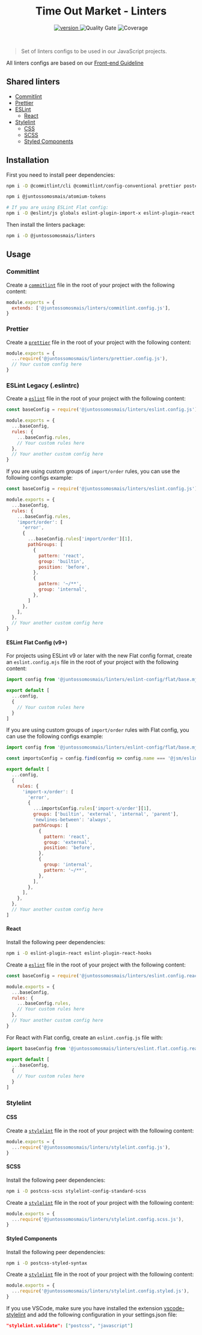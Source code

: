 <div align="center">
  <h1>Time Out Market - Linters</h1>
  <p>
    <a href="https://github.com/juntossomosmais/time-out-market/releases">
      <img src="https://img.shields.io/github/package-json/v/juntossomosmais/time-out-market?filename=packages%2Flinters%2Fpackage.json" alt="version">
    </a>
    <img
      alt="Quality Gate"
      src="https://sonarcloud.io/api/project_badges/measure?project=juntossomosmais_time-out-market-linters&metric=alert_status&token=c9d6442485c01c9643b62d84f45a1491dd0d21b1"
    />
    <img
      alt="Coverage"
      src="https://sonarcloud.io/api/project_badges/measure?project=juntossomosmais_time-out-market-linters&metric=coverage&token=c9d6442485c01c9643b62d84f45a1491dd0d21b1"
    />
  </p>
  <br />
</div>

> Set of linters configs to be used in our JavaScript projects.

All linters configs are based on our [Front-end Guideline](https://github.com/juntossomosmais/frontend-guideline)

## Shared linters

<!-- TOC -->
- [Commitlint](#commitlint)
- [Prettier](#prettier)
- [ESLint](#eslint)
  - [React](#react)
- [Stylelint](#stylelint)
  - [CSS](#css)
  - [SCSS](#scss)
  - [Styled Components](#styled-components)
<!-- /TOC -->

## Installation

First you need to install peer dependencies:

```bash
npm i -D @commitlint/cli @commitlint/config-conventional prettier postcss stylelint stylelint-config-recommended stylelint-order eslint eslint-import-resolver-typescript eslint-import-resolver-babel-plugin-root-import eslint-plugin-import eslint-plugin-sonarjs @typescript-eslint/eslint-plugin @typescript-eslint/parser

npm i @juntossomosmais/atomium-tokens

# If you are using ESLint Flat config:
npm i -D @eslint/js globals eslint-plugin-import-x eslint-plugin-react eslint-plugin-react-hooks eslint-config-prettier typescript-eslint
```

Then install the linters package:

```bash
npm i -D @juntossomosmais/linters
```

## Usage

### Commitlint

Create a [`commitlint`](https://commitlint.js.org/) file in the root of your project with the following content:

```js
module.exports = {
  extends: ['@juntossomosmais/linters/commitlint.config.js'],
}
```

### Prettier

Create a [`prettier`](https://prettier.io/) file in the root of your project with the following content:

```js
module.exports = {
  ...require('@juntossomosmais/linters/prettier.config.js'),
  // Your custom config here
}
```

### ESLint Legacy (.eslintrc)

Create a [`eslint`](https://eslint.org/) file in the root of your project with the following content:

```js
const baseConfig = require('@juntossomosmais/linters/eslint.config.js')

module.exports = {
  ...baseConfig,
  rules: {
    ...baseConfig.rules,
    // Your custom rules here
  },
  // Your another custom config here
}
```

If you are using custom groups of `import/order` rules, you can use the following configs example:

```js
const baseConfig = require('@juntossomosmais/linters/eslint.config.js')

module.exports = {
  ...baseConfig,
  rules: {
    ...baseConfig.rules,
    'import/order': [
      'error',
      {
        ...baseConfig.rules['import/order'][1],
        pathGroups: [
          {
            pattern: 'react',
            group: 'builtin',
            position: 'before',
          },
          {
            pattern: '~/**',
            group: 'internal',
          },
        ]
      },
    ],
  },
  // Your another custom config here
}
```

#### ESLint Flat Config (v9+)

For projects using ESLint v9 or later with the new Flat config format, create an `eslint.config.mjs` file in the root of your project with the following content:

```js
import config from '@juntossomosmais/linters/eslint-config/flat/base.mjs'

export default [
  ...config,
  {
    // Your custom rules here
  }
]
```

If you are using custom groups of `import/order` rules with Flat config, you can use the following configs example:

```js
import config from '@juntossomosmais/linters/eslint-config/flat/base.mjs'

const importsConfig = config.find(config => config.name === '@jsm/eslint-config/imports')

export default [
  ...config,
  {
    rules: {
      'import-x/order': [
        'error',
        {
          ...importsConfig.rules['import-x/order'][1],
          groups: ['builtin', 'external', 'internal', 'parent'],
          'newlines-between': 'always',
          pathGroups: [
            {
              pattern: 'react',
              group: 'external',
              position: 'before',
            },
            {
              group: 'internal',
              pattern: '~/**',
            },
          ],
        },
      ],
    },
  },
  // Your another custom config here
]
```

#### React

Install the following peer dependencies:

```bash
npm i -D eslint-plugin-react eslint-plugin-react-hooks
```

Create a [`eslint`](https://eslint.org/) file in the root of your project with the following content:

```js
const baseConfig = require('@juntossomosmais/linters/eslint.config.react.js')

module.exports = {
  ...baseConfig,
  rules: {
    ...baseConfig.rules,
    // Your custom rules here
  },
  // Your another custom config here
}
```

For React with Flat config, create an `eslint.config.js` file with:

```js
import baseConfig from '@juntossomosmais/linters/eslint.flat.config.react.js'

export default [
  ...baseConfig,
  {
    // Your custom rules here
  }
]
```

### Stylelint

#### CSS

Create a [`stylelint`](https://stylelint.io/) file in the root of your project with the following content:

```js
module.exports = {
  ...require('@juntossomosmais/linters/stylelint.config.js'),
}
```

#### SCSS

Install the following peer dependencies:

```bash
npm i -D postcss-scss stylelint-config-standard-scss
```

Create a [`stylelint`](https://stylelint.io/) file in the root of your project with the following content:

```js
module.exports = {
  ...require('@juntossomosmais/linters/stylelint.config.scss.js'),
}
```

#### Styled Components

Install the following peer dependencies:

```bash
npm i -D postcss-styled-syntax
```

Create a [`stylelint`](https://stylelint.io/) file in the root of your project with the following content:

```js
module.exports = {
  ...require('@juntossomosmais/linters/stylelint.config.styled.js'),
}
```

If you use VSCode, make sure you have installed the extension [vscode-stylelint](https://marketplace.visualstudio.com/items?itemName=stylelint.vscode-stylelint) and add the following configuration in your settings.json file:

```json
"stylelint.validate": ["postcss", "javascript"]
```

